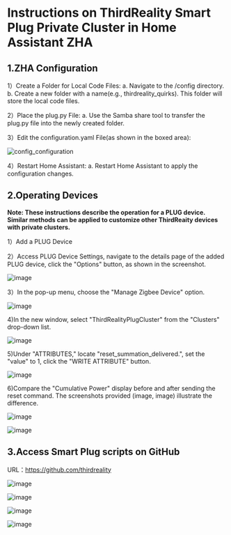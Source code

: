 # Instructions on ThirdReality Smart Plug Private Cluster in Home Assistant ZHA

## 1.ZHA Configuration
1）Create a Folder for Local Code Files:
a. Navigate to the /config directory.
b. Create a new folder with a name(e.g., thirdreality_quirks). This folder will store the local code files.

2）Place the plug.py File:
a. Use the Samba share tool to transfer the plug.py file into the newly created folder.

3）Edit the configuration.yaml File(as shown in the boxed area):

![config_configuration](https://github.com/hwzolin/thirdThreadZHA/assets/42085859/a457049b-8cb8-4e0c-8a0d-d478caa88428)

4）Restart Home Assistant:
a. Restart Home Assistant to apply the configuration changes.


## 2.Operating Devices
**Note: These instructions describe the operation for a PLUG device. Similar methods can be applied to customize other ThirdReaity devices with private clusters.**

1）Add a PLUG Device

2）Access PLUG Device Settings, navigate to the details page of the added PLUG device, click the "Options" button, as shown in the screenshot.

![image](https://github.com/hwzolin/thirdThreadZHA/assets/42085859/57c430a7-91fa-4a2e-9384-7fe44dfe2c8d)

3）In the pop-up menu, choose the "Manage Zigbee Device" option.

![image](https://github.com/hwzolin/thirdThreadZHA/assets/42085859/e24e790e-82c6-46fc-b86a-695330a62a5c)

4)In the new window, select "ThirdRealityPlugCluster" from the "Clusters" drop-down list.

![image](https://github.com/hwzolin/thirdThreadZHA/assets/42085859/e3323307-256b-4928-ae93-3123ffbdb314)

5)Under "ATTRIBUTES," locate "reset_summation_delivered.", set the "value" to 1, click the "WRITE ATTRIBUTE" button.

![image](https://github.com/hwzolin/thirdThreadZHA/assets/42085859/8cd77246-197d-4d60-91b9-458b38c89957)

6)Compare the "Cumulative Power" display before and after sending the reset command. The screenshots provided (image, image) illustrate the difference.

![image](https://github.com/hwzolin/thirdThreadZHA/assets/42085859/a3fe7e31-61ab-4385-b614-406392124583)

![image](https://github.com/hwzolin/thirdThreadZHA/assets/42085859/0273af27-856c-44ac-b0a3-c8cab07d050e)


## 3.Access Smart Plug scripts on GitHub
URL：https://github.com/thirdreality

![image](https://github.com/hwzolin/thirdThreadZHA/assets/42085859/35ce0633-aa30-42f7-982c-9c1f7d3e292f)

![image](https://github.com/hwzolin/thirdThreadZHA/assets/42085859/3f6cb4ba-3166-430a-ba2f-36002a029e4b)

![image](https://github.com/hwzolin/thirdThreadZHA/assets/42085859/e1790e4b-5dc4-4115-8f4e-b3db37c73961)

![image](https://github.com/hwzolin/thirdThreadZHA/assets/42085859/9d4c17d8-5a74-412e-9653-d41f096fbb2a)


